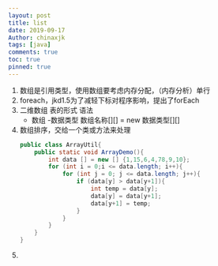 ```yaml
---
layout: post
title: list
date: 2019-09-17
Author: chinaxjk
tags: [java]
comments: true
toc: true
pinned: true
---
```


1. 数组是引用类型，使用数组要考虑内存分配，（内存分析）单行  
2. foreach，jkd1.5为了减轻下标对程序影响，提出了forEach  
3. 二维数组 表的形式 语法  
	+ 数组
		-数据类型 数组名称[][] = new  数据类型[][]  
4. 数组排序，交给一个类或方法来处理  
	``` java
	public class ArrayUtil{
		public static void ArrayDemo(){
			int data [] = new [] {1,15,6,4,78,9,10};
			for (int i = 0;i <= data.length; i++){
				for (int j = 0; j <= data.length; j++){
					if (data[y] > data[y+1]){
						int temp = data[y];
						data[y] = data[y+1];
						data[y+1] = temp;
					}
				}
			}
		}
	} 
	```  
5. 
